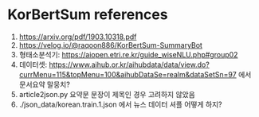 # KorBertSum references
1. https://arxiv.org/pdf/1903.10318.pdf
2. https://velog.io/@raqoon886/KorBertSum-SummaryBot  
3. 형태소분석기: https://aiopen.etri.re.kr/guide_wiseNLU.php#group02  
4. 데이터셋: https://www.aihub.or.kr/aihubdata/data/view.do?currMenu=115&topMenu=100&aihubDataSe=realm&dataSetSn=97 에서 문서요약 말뭉치?  
5. article2json.py 요약문 문장이 제목인 경우 고려하지 않았음  
6. ./json_data/korean.train.1.json 에서 뉴스 데이터 셔플 어떻게 하지?
